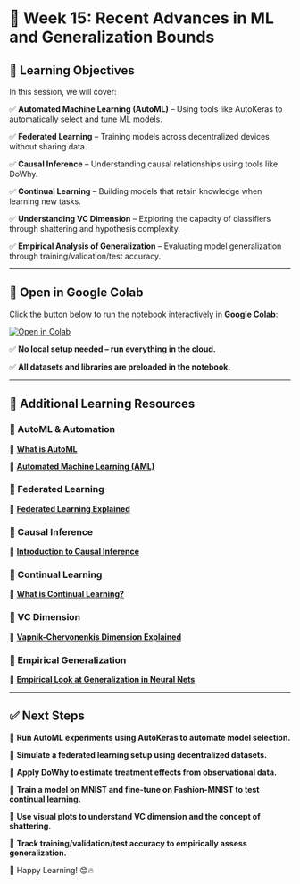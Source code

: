 # 📌 Week 15: Recent Advances in ML and Generalization Bounds

## 🎯 Learning Objectives

In this session, we will cover:

✅ **Automated Machine Learning (AutoML)** – Using tools like AutoKeras to automatically select and tune ML models.

✅ **Federated Learning** – Training models across decentralized devices without sharing data.

✅ **Causal Inference** – Understanding causal relationships using tools like DoWhy.

✅ **Continual Learning** – Building models that retain knowledge when learning new tasks.

✅ **Understanding VC Dimension** – Exploring the capacity of classifiers through shattering and hypothesis complexity.

✅ **Empirical Analysis of Generalization** – Evaluating model generalization through training/validation/test accuracy.

---

## 📂 Open in Google Colab

Click the button below to run the notebook interactively in **Google Colab**:

[![Open in Colab](https://colab.research.google.com/assets/colab-badge.svg)](https://colab.research.google.com/github/PKhosravi-CityTech/ML15AI-CUNY/blob/main/Week15/Week15.ipynb)

✅ **No local setup needed – run everything in the cloud.**

✅ **All datasets and libraries are preloaded in the notebook.**

---

## 🎥 Additional Learning Resources

### 🔹 AutoML & Automation

📌 **[What is AutoML](https://youtu.be/SEwxvjfxxmE?si=4doHpBRVdWQLxfgb)**

📌 **[Automated Machine Learning (AML)](https://youtu.be/IjX0phz3LLE?si=8Gl7EQ8E2ZqSpFRZ)**

### 🔹 Federated Learning

📌 **[Federated Learning Explained](https://youtu.be/VrEQBlEVri0?si=_nxRIoqh_Ji_c_f3)**

### 🔹 Causal Inference

📌 **[Introduction to Causal Inference](https://youtu.be/Od6oAz1Op2k?si=1YxpKOw04u-LzIUT)**

### 🔹 Continual Learning

📌 **[What is Continual Learning?](https://youtu.be/vjaq03IYgSk?si=xvE5E5gyHN9gx6Zc)**

### 🔹 VC Dimension

📌 **[Vapnik-Chervonenkis Dimension Explained](https://youtu.be/XUJBQgjNp0w?si=gSs3MKomJffUghJt)**

### 🔹 Empirical Generalization

📌 **[Empirical Look at Generalization in Neural Nets](https://youtu.be/kcVWAKf7UAg?si=2owuCUc-0-_7hv9T)**

---

## ✅ Next Steps

📌 **Run AutoML experiments using AutoKeras to automate model selection.**

📌 **Simulate a federated learning setup using decentralized datasets.**

📌 **Apply DoWhy to estimate treatment effects from observational data.**

📌 **Train a model on MNIST and fine-tune on Fashion-MNIST to test continual learning.**

📌 **Use visual plots to understand VC dimension and the concept of shattering.**

📌 **Track training/validation/test accuracy to empirically assess generalization.**

🚀 Happy Learning! 😊🔥
